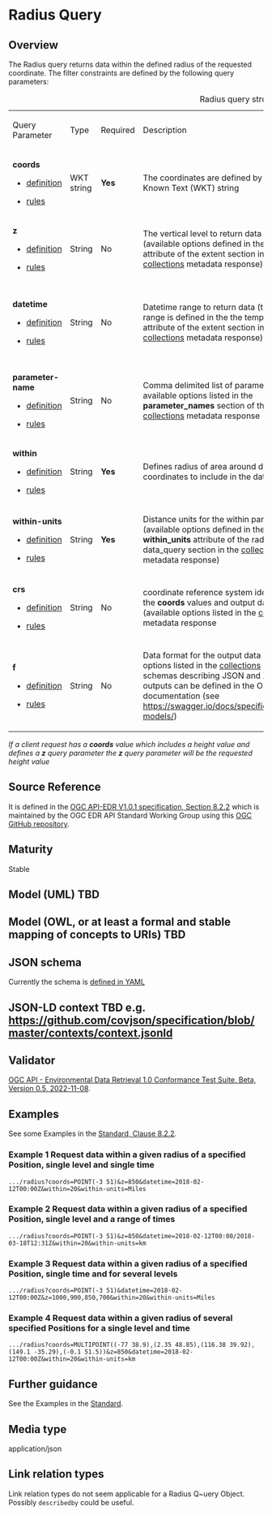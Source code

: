 # Radius Query

## Overview

The Radius query returns data within the defined radius of the requested
coordinate. The filter constraints are defined by the following query
parameters:

<table>
<caption>Radius query structure</caption>
<colgroup>
<col style="width: 22%" />
<col style="width: 11%" />
<col style="width: 11%" />
<col style="width: 22%" />
<col style="width: 33%" />
</colgroup>
<tbody>
<tr class="odd">
<td><p>Query Parameter</p></td>
<td><p>Type</p></td>
<td><p>Required</p></td>
<td><p>Description</p></td>
<td><p>Examples</p></td>
</tr>
<tr class="even">
<td><p><strong>coords</strong></p>
<ul>
<li><p><a href="#req_edr_coords-definition">definition</a></p></li>
<li><p><a href="#req_edr_coords-response">rules</a></p></li>
</ul></td>
<td><p>WKT string</p></td>
<td><p><strong>Yes</strong></p></td>
<td><p>The coordinates are defined by a Point Well Known Text (WKT) string</p></td>
<td><ul>
<li><p><code>coords=POINT(-3 51)</code></p></li>
<li><p><code>coords= MULTIPOINT((-77 38.9),(2.35 48.85),(116.38 39.92),(149.1 -35.29),(-0.1 51.5))</code></p></li>
</ul></td>
</tr>
<tr class="odd">
<td><p><strong>z</strong></p>
<ul>
<li><p><a href="#req_edr_z-definition">definition</a></p></li>
<li><p><a href="#req_edr_z-response">rules</a></p></li>
</ul></td>
<td><p>String</p></td>
<td><p>No</p></td>
<td><p>The vertical level to return data for (available options defined in the vertical attribute of the extent section in the <a href="#collection_metadata_desc">collections</a> metadata response)</p></td>
<td><ul>
<li><p><code>z=850</code></p></li>
<li><p><code>z=1000,900,850,700</code></p></li>
<li><p><code>z=2/100</code></p></li>
</ul></td>
</tr>
<tr class="even">
<td><p><strong>datetime</strong></p>
<ul>
<li><p><a href="#req_collections_rc-time-definition">definition</a></p></li>
<li><p><a href="#req_core_rc-time-response">rules</a></p></li>
</ul></td>
<td><p>String</p></td>
<td><p>No</p></td>
<td><p>Datetime range to return data (the available range is defined in the the temporal attribute of the extent section in the <a href="#collection_metadata_desc">collections</a> metadata response)</p></td>
<td><ul>
<li><p><code>datetime=2018-02-12T00:00Z</code></p></li>
<li><p><code>datetime=2018-02-12T00:00/2018-03-18T12:31Z</code></p></li>
<li><p><code>datetime=2018-02-12T00:00Z,2018-02-12T01:00Z,2018-02-14T12:00Z</code></p></li>
</ul></td>
</tr>
<tr class="odd">
<td><p><strong>parameter-name</strong></p>
<ul>
<li><p><a href="#req_edr_parameters-definition">definition</a></p></li>
<li><p><a href="#req_edr_parameters-response">rules</a></p></li>
</ul></td>
<td><p>String</p></td>
<td><p>No</p></td>
<td><p>Comma delimited list of parameter names available options listed in the <strong>parameter_names</strong> section of the <a href="#collection_metadata_desc">collections</a> metadata response</p></td>
<td><ul>
<li><p><code>parameter-name=Visibility,Air%20Temperature`</code></p></li>
</ul></td>
</tr>
<tr class="even">
<td><p><strong>within</strong></p>
<ul>
<li><p><a href="#req_edr_coords-definition">definition</a></p></li>
<li><p><a href="#req_edr_point-coords-response">rules</a></p></li>
</ul></td>
<td><p>String</p></td>
<td><p><strong>Yes</strong></p></td>
<td><p>Defines radius of area around defined coordinates to include in the data selection</p></td>
<td><ul>
<li><p><code>within=20</code></p></li>
</ul></td>
</tr>
<tr class="odd">
<td><p><strong>within-units</strong></p>
<ul>
<li><p><a href="#req_edr_within-units-definition">definition</a></p></li>
<li><p><a href="#req_edr_within-units-response">rules</a></p></li>
</ul></td>
<td><p>String</p></td>
<td><p><strong>Yes</strong></p></td>
<td><p>Distance units for the within parameter (available options defined in the <strong>within_units</strong> attribute of the radius data_query section in the <a href="#collection_metadata_desc">collections</a> metadata response)</p></td>
<td><ul>
<li><p><code>within-units=Miles</code></p></li>
</ul></td>
</tr>
<tr class="even">
<td><p><strong>crs</strong></p>
<ul>
<li><p><a href="#req_edr_crs-definition">definition</a></p></li>
<li><p><a href="#req_edr_crs-response">rules</a></p></li>
</ul></td>
<td><p>String</p></td>
<td><p>No</p></td>
<td><p>coordinate reference system identifier for the <strong>coords</strong> values and output data (available options listed in the <a href="#collection_metadata_desc">collections</a> metadata response</p></td>
<td><ul>
<li><p><code>crs=EPSG:4326</code></p></li>
<li><p><code>crs=A_CUSTOM_LABEL</code></p></li>
</ul></td>
</tr>
<tr class="odd">
<td><p><strong>f</strong></p>
<ul>
<li><p><a href="#req_edr_f-definition">definition</a></p></li>
<li><p><a href="#req_edr_f-response">rules</a></p></li>
</ul></td>
<td><p>String</p></td>
<td><p>No</p></td>
<td><p>Data format for the output data (available options listed in the <a href="#collection_metadata_desc">collections</a> response), schemas describing JSON and XML outputs can be defined in the OpenAPI documentation (see <a href="https://swagger.io/docs/specification/data-models/">https://swagger.io/docs/specification/data-models/</a>)</p></td>
<td><ul>
<li><p><code>f=GeoJSON</code></p></li>
<li><p><code>f=netCDF4</code></p></li>
<li><p><code>f=CoverageJSON</code></p></li>
<li><p><code>f=CSV</code></p></li>
</ul></td>
</tr>
</tbody>
</table>

*If a client request has a **coords** value which includes a height
value and defines a **z** query parameter the **z** query parameter will
be the requested height value*

## Source Reference

It is defined in the [OGC API-EDR V1.0.1 specification,
Section 8.2.2](https://docs.ogc.org/is/19-086r5/19-086r5.htm) which is
maintained by the OGC EDR API Standard Working Group using this [OGC
GitHub
repository](https://github.com/opengeospatial/ogcapi-environmental-data-retrieval).

## Maturity

Stable

## Model (UML) TBD

## Model (OWL, or at least a formal and stable mapping of concepts to URIs) TBD

## JSON schema

Currently the schema is [defined in
YAML](https://github.com/opengeospatial/ogcapi-environmental-data-retrieval/blob/master/standard/openapi/request-bodies/radius.yaml)

## JSON-LD context TBD e.g. <https://github.com/covjson/specification/blob/master/contexts/context.jsonld>

## Validator

[OGC API - Environmental Data Retrieval 1.0 Conformance Test Suite,
Beta,
Version 0.5, 2022-11-08](https://cite.opengeospatial.org/te2/about/ogcapi-edr10/1.0/site/).

## Examples

See some Examples in the [Standard,
Clause 8.2.2](https://opengeospatial.github.io/ogcna-auto-review/19-086r5.html#parameter-name).

### Example 1 Request data within a given radius of a specified Position, single level and single time

    .../radius?coords=POINT(-3 51)&z=850&datetime=2018-02-12T00:00Z&within=20&within-units=Miles

### Example 2 Request data within a given radius of a specified Position, single level and a range of times

    .../radius?coords=POINT(-3 51)&z=850&datetime=2018-02-12T00:00/2018-03-18T12:31Z&within=20&within-units=km

### Example 3 Request data within a given radius of a specified Position, single time and for several levels

    .../radius?coords=POINT(-3 51)&datetime=2018-02-12T00:00Z&z=1000,900,850,700&within=20&within-units=Miles

### Example 4 Request data within a given radius of several specified Positions for a single level and time

    .../radius?coords=MULTIPOINT((-77 38.9),(2.35 48.85),(116.38 39.92),(149.1 -35.29),(-0.1 51.5))&z=850&datetime=2018-02-12T00:00Z&within=20&within-units=km

## Further guidance

See the Examples in the
[Standard](https://opengeospatial.github.io/ogcna-auto-review/19-086r5.html).

## Media type

application/json

## Link relation types

Link relation types do not seem applicable for a Radius Q\~uery Object.
Possibly `describedby` could be useful.
